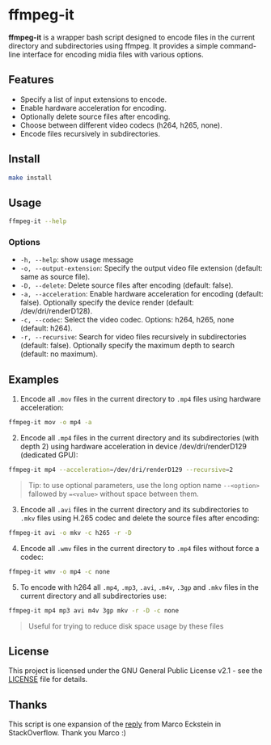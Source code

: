 # ffmpeg-it

**ffmpeg-it** is a wrapper bash script designed to encode files in the current directory and subdirectories using ffmpeg. It provides a simple command-line interface for encoding midia files with various options.

## Features

- Specify a list of input extensions to encode.
- Enable hardware acceleration for encoding.
- Optionally delete source files after encoding.
- Choose between different video codecs (h264, h265, none).
- Encode files recursively in subdirectories.

## Install
```bash
make install
```

## Usage

```bash
ffmpeg-it --help
```
### Options

- `-h, --help`: show usage message
- `-o, --output-extension`: Specify the output video file extension (default: same as source file).
- `-D, --delete`: Delete source files after encoding (default: false).
- `-a, --acceleration`: Enable hardware acceleration for encoding (default: false). Optionally specify the device render (default: /dev/dri/renderD128).
- `-c, --codec`: Select the video codec. Options: h264, h265, none (default: h264).
- `-r, --recursive`: Search for video files recursively in subdirectories (default: false). Optionally specify the maximum depth to search (default: no maximum).

## Examples


1. Encode all `.mov` files in the current directory to `.mp4` files using hardware acceleration:
```bash
ffmpeg-it mov -o mp4 -a
```

2. Encode all `.mp4` files in the current directory and its subdirectories (with depth 2) using hardware acceleration in device /dev/dri/renderD129 (dedicated GPU):
```bash
ffmpeg-it mp4 --acceleration=/dev/dri/renderD129 --recursive=2
```
> Tip: to use optional parameters, use the long option name `--<option>` fallowed by `=<value>` without space between them.

3. Encode all `.avi` files in the current directory and its subdirectories to `.mkv` files using H.265 codec and delete the source files after encoding:
```bash
ffmpeg-it avi -o mkv -c h265 -r -D
```

4. Encode all `.wmv` files in the current directory to `.mp4` files without force a codec:
```bash
ffmpeg-it wmv -o mp4 -c none
```

5. To encode with h264 all `.mp4`, `.mp3`, `.avi`, `.m4v`, `.3gp` and `.mkv` files in the current directory and all subdirectories use:
```bash
ffmpeg-it mp4 mp3 avi m4v 3gp mkv -r -D -c none
```
> Useful for trying to reduce disk space usage by these files

## License

This project is licensed under the GNU General Public License v2.1 - see the [LICENSE](LICENSE) file for details.

## Thanks

This script is one expansion of the [reply](https://stackoverflow.com/a/63137721/13890688) from Marco Eckstein in StackOverflow. 
Thank you Marco :)
